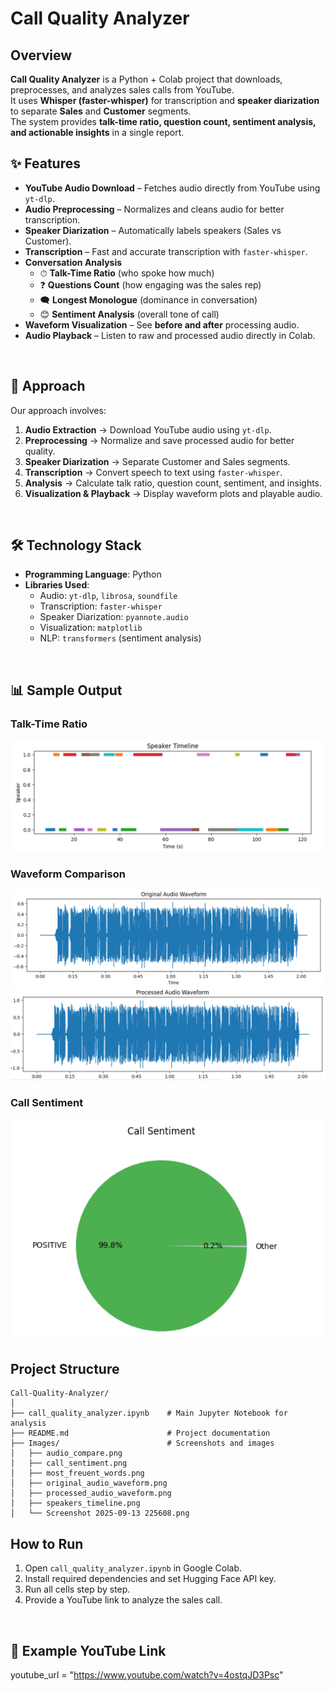 # Call Quality Analyzer

## Overview
**Call Quality Analyzer** is a Python + Colab project that downloads, preprocesses, and analyzes sales calls from YouTube.  
It uses **Whisper (faster-whisper)** for transcription and **speaker diarization** to separate **Sales** and **Customer** segments.  
The system provides **talk-time ratio, question count, sentiment analysis, and actionable insights** in a single report.  

## ✨ Features  
- **YouTube Audio Download** – Fetches audio directly from YouTube using `yt-dlp`.  
- **Audio Preprocessing** – Normalizes and cleans audio for better transcription.  
- **Speaker Diarization** – Automatically labels speakers (Sales vs Customer).  
- **Transcription** – Fast and accurate transcription with `faster-whisper`.  
- **Conversation Analysis**  
  - ⏱ **Talk-Time Ratio** (who spoke how much)  
  - ❓ **Questions Count** (how engaging was the sales rep)  
  - 🗨 **Longest Monologue** (dominance in conversation)  
  - 😊 **Sentiment Analysis** (overall tone of call)  
- **Waveform Visualization** – See **before and after** processing audio.  
- **Audio Playback** – Listen to raw and processed audio directly in Colab.  

<br/>

## 🧠 Approach  
Our approach involves:  
1. **Audio Extraction** → Download YouTube audio using `yt-dlp`.  
2. **Preprocessing** → Normalize and save processed audio for better quality.  
3. **Speaker Diarization** → Separate Customer and Sales segments.  
4. **Transcription** → Convert speech to text using `faster-whisper`.  
5. **Analysis** → Calculate talk ratio, question count, sentiment, and insights.  
6. **Visualization & Playback** → Display waveform plots and playable audio.   

<br/>

## 🛠️ Technology Stack  
- **Programming Language**: Python  
- **Libraries Used**:  
  - Audio: `yt-dlp`, `librosa`, `soundfile`
  - Transcription: `faster-whisper`
  - Speaker Diarization: `pyannote.audio`
  - Visualization: `matplotlib`
  - NLP: `transformers` (sentiment analysis) 

<br/>

## 📊 Sample Output  
### Talk-Time Ratio
![talk-time-ratio](Images/speakers_timeline.png)

### Waveform Comparison
![waveform](Images/original_audio_waveform.png)
![waveform](Images/processed_audio_waveform.png)

### Call Sentiment
![call-sentiment](Images/call_sentiment.png)
<br/>

## Project Structure
```
Call-Quality-Analyzer/
│
├── call_quality_analyzer.ipynb    # Main Jupyter Notebook for analysis
├── README.md                      # Project documentation
├── Images/                        # Screenshots and images
│   ├── audio_compare.png
│   ├── call_sentiment.png
│   ├── most_freuent_words.png
│   ├── original_audio_waveform.png
│   ├── processed_audio_waveform.png
│   ├── speakers_timeline.png
│   └── Screenshot 2025-09-13 225608.png
```

## How to Run
1. Open `call_quality_analyzer.ipynb` in Google Colab.
2. Install required dependencies and set Hugging Face API key.
3. Run all cells step by step.
4. Provide a YouTube link to analyze the sales call.

<br/>

## 📌 Example YouTube Link
youtube_url = "https://www.youtube.com/watch?v=4ostqJD3Psc"


